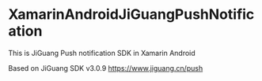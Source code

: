 # XamarinAndroidJiGuangPushNotification
This is JiGuang Push notification SDK in Xamarin Android

Based on JiGuang SDK v3.0.9
https://www.jiguang.cn/push

